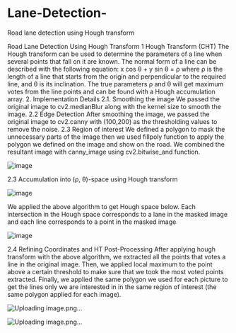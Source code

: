 # Lane-Detection-
Road lane detection using Hough transform

Road Lane Detection Using Hough
Transform
1 Hough Transform (CHT)
The Hough transform can be used to determine the parameters of a line
when several points that fall on it are known. The normal form of a line can
be described with the following equation: x cos θ + y sin θ = ρ where ρ is
the length of a line that starts from the origin and perpendicular to the
required line, and θ is its inclination. The true parameters ρ and θ will get
maximum votes from the line points and can be found with a Hough
accumulation array.
2. Implementation Details
2.1. Smoothing the image
We passed the original image to cv2.medianBlur along with the kernel size
to smooth the image.
2.2 Edge Detection
After smoothing the image, we passed the original image to cv2.canny with
(100,200) as the thresholding values to remove the noise.
2.3 Region of interest
We defined a polygon to mask the unnecessary parts of the image then we
used fillpoly function to apply the polygon we defined on the image and
show on the road. We combined the resultant image with canny_image
using cv2.bitwise_and function.

![image](https://user-images.githubusercontent.com/48353755/142766308-baec1661-480b-4005-8e6e-ee17e566e53c.png)

2.3 Accumulation into (ρ, θ)-space using Hough transform

![image](https://user-images.githubusercontent.com/48353755/142766320-d86b9f7f-9a0c-441d-8428-93d93128197e.png)

We applied the above algorithm to get Hough space below. Each
intersection in the Hough space corresponds to a lane in the masked image
and each line corresponds to a point in the masked image

![image](https://user-images.githubusercontent.com/48353755/142766332-9d29ad84-9b50-44b0-bca8-e24638a91cc8.png)

2.4 Refining Coordinates and HT Post-Processing
After applying hough transform with the above algorithm, we extracted all
the points that votes a line in the original image. Then, we applied local
maximum to the point above a certain threshold to make sure that we took
the most voted points extracted.
Finally, we applied the same polygon we used for each picture to get the
lines only we are interested in in the same region of interest (the same
polygon applied for each image).

![Uploading image.png…]()

![Uploading image.png…]()



